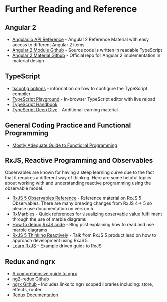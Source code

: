 # Further Reading and Reference

## Angular 2
* [Angular.io API Reference](https://angular.io/docs/ts/latest/api/) - Angular 2 Reference Material with easy access to different Angular 2 items
* [Angular 2 Module Github](https://github.com/angular/angular/tree/master/modules) - Source code is written in readable TypeScript
* [Angular 2 Material Github]() - Official repo for Angular 2 implementation in material design

## TypeScript

* [tsconfig options](http://www.typescriptlang.org/docs/handbook/tsconfig-json.html) - information on how to configure the TypeScript compiler
* [TypeScript Playground](https://www.typescriptlang.org/play/) - In-browser TypeScript editor with live reload
* [TypeScript Handbook](https://www.typescriptlang.org/docs/handbook/basic-types.html)
* [TypeScript Deep Dive](http://basarat.gitbooks.io/typescript/) - Additional learning material


## General Coding Practice and Functional Programming

* [Mostly Adequate Guide to Functional Programming](https://github.com/MostlyAdequate/mostly-adequate-guide)

## RxJS, Reactive Programming and Observables

Observables are known for having a steep learning curve due to the fact that it requires a different way of thinking. Here are some helpful topics about working with and understanding reactive programming using the observable model.

* [RxJS 5 Observables Reference](http://reactivex.io/rxjs/class/es6/Observable.js~Observable.html) - Reference material on RxJS 5 Observables. There are many breaking changes from RxJS 4-> 5 so please use documentation on version 5.
* [RxMarbles](http://rxmarbles.com/) - Quick references for visualizing observable value fulfillment through the use of marble diagrams
* [How to debug RxJS code](http://staltz.com/how-to-debug-rxjs-code.html) - Blog post explaining how to read and use marble diagrams
* [RxJS 5 Thinking Reactively](https://www.youtube.com/watch?v=3LKMwkuK0ZE) - Talk from RxJS 5 product lead on how to approach development using RxJS 5
* [Learn RxJS](https://www.learnrxjs.io/) - Example driven guide to RxJS


## Redux and ngrx

- [A comprehensive guide to ngrx](https://gist.github.com/btroncone/a6e4347326749f938510)
- [ng2-redux Github](https://github.com/angular-redux/ng2-redux)
- [ngrx Github](https://github.com/ngrx) - Includes links to ngrx scoped libraries including: store, effects, router
- [Redux Documentation](http://redux.js.org/docs/introduction/)
